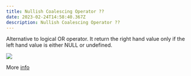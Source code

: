 ```yaml
---
title: Nullish Coalescing Operator ??
date: 2023-02-24T14:58:40.367Z
description: Nullish Coalescing Operator ??
---
```

A﻿lternative to logical OR operator. It return the right hand value only if the left hand value is either NULL or undefined.

![](/img/screenshot-2021-05-03-at-13.47.39.png)

More [info](https://dev.to/hereisnaman/logical-or-vs-nullish-coalescing-operator-in-javascript-3851)